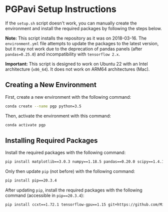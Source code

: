 
# PGPavi Setup Instructions

If the `setup.sh` script doesn't work, you can manually create the environment and install the required packages by following the steps below. 

**Note:** This script installs the repository as it was on 2018-03-16. The `environment.yml` file attempts to update the packages to the latest version, but it may not work due to the deprecation of pandas panels (after `pandas=0.25.0`) and incompatibility with `tensorflow 2.x`.

**Important:** This script is designed to work on Ubuntu 22 with an Intel architecture (`x86_64`). It does not work on ARM64 architectures (Mac).

## Creating a New Environment

First, create a new environment with the following command:

```bash
conda create --name pgp python=3.5
```

Then, activate the environment with this command:

```bash
conda activate pgp
```

## Installing Required Packages

Install the required packages with the following command:

```bash
pip install matplotlib==3.0.3 numpy==1.18.5 pandas==0.20.0 scipy==1.4.1
```

Only then update `pip` (not before) with the following command:

```bash
pip install pip==20.3.4
```

After updating `pip`, install the required packages with the following command (accessible in `pip==20.3.4`):

```bash
pip install ccxt==1.72.1 tensorflow-gpu==1.15 git+https://github.com/MihaMarkic/tflearn.git@fix/is_sequence_missing
```
